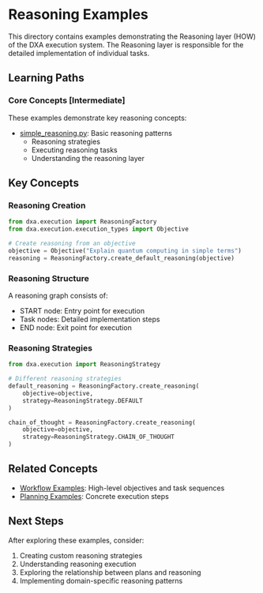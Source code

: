# Reasoning Examples

This directory contains examples demonstrating the Reasoning layer (HOW) of the DXA execution system. The Reasoning layer is responsible for the detailed implementation of individual tasks.

## Learning Paths

### Core Concepts [Intermediate]

These examples demonstrate key reasoning concepts:

- [simple_reasoning.py](simple_reasoning.py): Basic reasoning patterns
  - Reasoning strategies
  - Executing reasoning tasks
  - Understanding the reasoning layer

## Key Concepts

### Reasoning Creation

```python
from dxa.execution import ReasoningFactory
from dxa.execution.execution_types import Objective

# Create reasoning from an objective
objective = Objective("Explain quantum computing in simple terms")
reasoning = ReasoningFactory.create_default_reasoning(objective)
```

### Reasoning Structure

A reasoning graph consists of:
- START node: Entry point for execution
- Task nodes: Detailed implementation steps
- END node: Exit point for execution

### Reasoning Strategies

```python
from dxa.execution import ReasoningStrategy

# Different reasoning strategies
default_reasoning = ReasoningFactory.create_reasoning(
    objective=objective,
    strategy=ReasoningStrategy.DEFAULT
)

chain_of_thought = ReasoningFactory.create_reasoning(
    objective=objective,
    strategy=ReasoningStrategy.CHAIN_OF_THOUGHT
)
```

## Related Concepts

- [Workflow Examples](../workflow/): High-level objectives and task sequences
- [Planning Examples](../planning/): Concrete execution steps

## Next Steps

After exploring these examples, consider:

1. Creating custom reasoning strategies
2. Understanding reasoning execution
3. Exploring the relationship between plans and reasoning
4. Implementing domain-specific reasoning patterns 